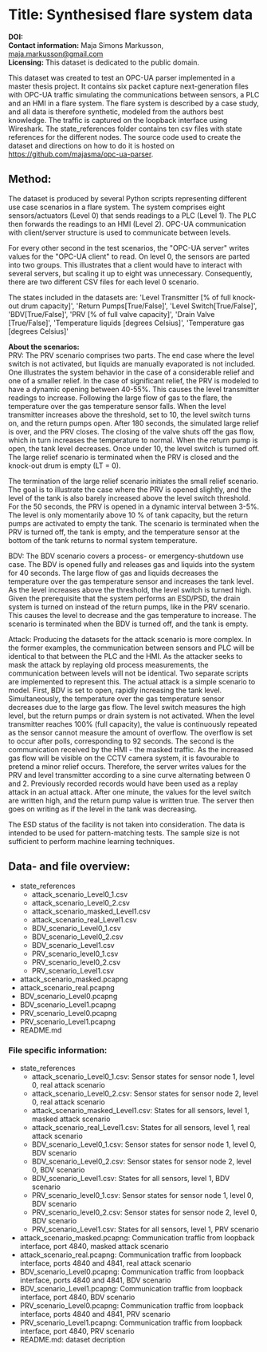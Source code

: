 # Title: Synthesised flare system data
**DOI:** <br />
**Contact information:** Maja Simons Markusson, maja.markusson@gmail.com <br />
**Licensing:** This dataset is dedicated to the public domain.

This dataset was created to test an OPC-UA parser implemented in a master thesis project. It contains six packet capture next-generation files with OPC-UA traffic simulating the communications between sensors, a PLC and an HMI in a flare system. The flare system is described by a case study, and all data is therefore synthetic, modeled from the authors best knowledge. The traffic is captured on the loopback interface using Wireshark. The state_references folder contains ten csv files with state references for the different nodes. The source code used to create the dataset and directions on how to do it is hosted on https://github.com/majasma/opc-ua-parser.

## Method:

The dataset is produced by several Python scripts representing different use case scenarios in a flare system. The system comprises eight sensors/actuators (Level 0) that sends readings to a PLC (Level 1). The PLC then forwards the readings to an HMI (Level 2). OPC-UA communication with client/server structure is used to communicate between levels.

For every other second in the test scenarios, the "OPC-UA server" writes values for the "OPC-UA client" to read. On level 0, the sensors are parted into two groups. This illustrates that a client would have to interact with several servers, but scaling it up to eight was unnecessary. Consequently, there are two different CSV files for each level 0 scenario. 

The states included in the datasets are: 'Level Transmitter [% of full  knock-out drum capacity]', 'Return Pumps[True/False]', 'Level Switch[True/False]', 'BDV[True/False]', 'PRV [% of full valve capacity]', 'Drain Valve [True/False]', 'Temperature liquids [degrees Celsius]', 'Temperature gas [degrees Celsius]'

**About the scenarios:**<br />
PRV: The PRV scenario comprises two parts. The end case where the level switch is not activated, but liquids are manually evaporated is not included. One illustrates the system behavior in the case of a considerable relief and one of a smaller relief. In the case of significant relief, the PRV is modeled to have a dynamic opening between 40-55%. This causes the level transmitter readings to increase. Following the large flow of gas to the flare, the temperature over the gas temperature sensor falls. When the level transmitter increases above the threshold, set to 10, the level switch turns on, and the return pumps open. After 180 seconds, the simulated large relief is over, and the PRV closes. The closing of the valve shuts off the gas flow, which in turn increases the temperature to normal. When the return pump is open, the tank level decreases. Once under 10, the level switch is turned off. The large relief scenario is terminated when the PRV is closed and the knock-out drum is empty (LT = 0). 

The termination of the large relief scenario initiates the small relief scenario. The goal is to illustrate the case where the PRV is opened slightly, and the level of the tank is also barely increased above the level switch threshold. For the 50 seconds, the PRV is opened in a dynamic interval between 3-5%. The level is only momentarily above 10 \% of tank capacity, but the return pumps are activated to empty the tank. The scenario is terminated when the PRV is turned off, the tank is empty, and the temperature sensor at the bottom of the tank returns to normal system temperature. 

BDV: The BDV scenario covers a process- or emergency-shutdown use case. The BDV is opened fully and releases gas and liquids into the system for 40 seconds. The large flow of gas and liquids decreases the temperature over the gas temperature sensor and increases the tank level. As the level increases above the threshold, the level switch is turned high. Given the prerequisite that the system performs an ESD/PSD, the drain system is turned on instead of the return pumps, like in the PRV scenario. This causes the level to decrease and the gas temperature to increase. The scenario is terminated when the BDV is turned off, and the tank is empty.

Attack: Producing the datasets for the attack scenario is more complex. In the former examples, the communication between sensors and PLC will be identical to that between the PLC and the HMI. As the attacker seeks to mask the attack by replaying old process measurements, the communication between levels will not be identical. Two separate scripts are implemented to represent this. The actual attack is a simple scenario to model. First, BDV is set to open, rapidly increasing the tank level. Simultaneously, the temperature over the gas temperature sensor decreases due to the large gas flow. The level switch measures the high level, but the return pumps or drain system is not activated. When the level transmitter reaches 100% (full capacity), the value is continuously repeated as the sensor cannot measure the amount of overflow. The overflow is set to occur after polls, corresponding to 92 seconds. The second is the communication received by the HMI - the masked traffic. As the increased gas flow will be visible on the CCTV camera system, it is favourable to pretend a minor relief occurs. Therefore, the server writes values for the PRV and level transmitter according to a sine curve alternating between 0 and 2. Previously recorded records would have been used as a replay attack in an actual attack. After one minute, the values for the level switch are written high, and the return pump value is written true. The server then goes on writing as if the level in the tank was decreasing. 

The ESD status of the facility is not taken into consideration. The data is intended to be used for pattern-matching tests. The sample size is not sufficient to perform machine learning techniques.


## Data- and file overview: 
- state_references
  - attack_scenario_Level0_1.csv
  - attack_scenario_Level0_2.csv
  - attack_scenario_masked_Level1.csv
  - attack_scenario_real_Level1.csv
  - BDV_scenario_Level0_1.csv
  - BDV_scenario_Level0_2.csv
  - BDV_scenario_Level1.csv
  - PRV_scenario_level0_1.csv
  - PRV_scenario_level0_2.csv
  - PRV_scenario_Level1.csv
- attack_scenario_masked.pcapng
- attack_scenario_real.pcapng
- BDV_scenario_Level0.pcapng
- BDV_scenario_Level1.pcapng
- PRV_scenario_Level0.pcapng
- PRV_scenario_Level1.pcapng
- README.md

### File specific information:
- state_references
  - attack_scenario_Level0_1.csv: Sensor states for sensor node 1, level 0, real attack scenario
  - attack_scenario_Level0_2.csv: Sensor states for sensor node 2, level 0, real attack scenario
  - attack_scenario_masked_Level1.csv: States for all sensors, level 1, masked attack scenario
  - attack_scenario_real_Level1.csv: States for all sensors, level 1, real attack scenario
  - BDV_scenario_Level0_1.csv: Sensor states for sensor node 1, level 0, BDV scenario
  - BDV_scenario_Level0_2.csv: Sensor states for sensor node 2, level 0, BDV scenario
  - BDV_scenario_Level1.csv: States for all sensors, level 1, BDV scenario
  - PRV_scenario_level0_1.csv: Sensor states for sensor node 1, level 0, BDV scenario
  - PRV_scenario_level0_2.csv: Sensor states for sensor node 2, level 0, BDV scenario
  - PRV_scenario_Level1.csv: States for all sensors, level 1, PRV scenario
- attack_scenario_masked.pcapng: Communication traffic from loopback interface, port 4840, masked attack scenario
- attack_scenario_real.pcapng: Communication traffic from loopback interface, ports 4840 and 4841, real attack scenario
- BDV_scenario_Level0.pcapng: Communication traffic from loopback interface, ports 4840 and 4841, BDV scenario
- BDV_scenario_Level1.pcapng: Communication traffic from loopback interface, port 4840, BDV scenario
- PRV_scenario_Level0.pcapng: Communication traffic from loopback interface, ports 4840 and 4841, PRV scenario
- PRV_scenario_Level1.pcapng: Communication traffic from loopback interface, port 4840, PRV scenario
- README.md: dataset decription




